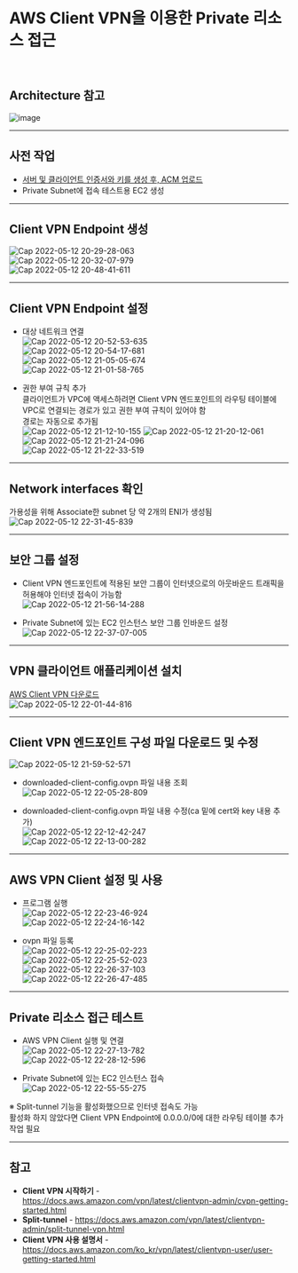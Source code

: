 # AWS Client VPN을 이용한 Private 리소스 접근

<br/>

## Architecture 참고
![image](https://user-images.githubusercontent.com/46125158/167408967-c4cf7081-de67-4349-bc6c-7f6e74e5adcf.png)

<hr>

## 사전 작업
- [서버 및 클라이언트 인증서와 키를 생성 후, ACM 업로드](https://github.com/kva231/AWS-Tech-Note/blob/master/Security%2C%20Identity%2C%20%26%20Compliance/AWS%20Certificate%20Manager/%EC%84%9C%EB%B2%84%20%EB%B0%8F%20%ED%81%B4%EB%9D%BC%EC%9D%B4%EC%96%B8%ED%8A%B8%20%EC%9D%B8%EC%A6%9D%EC%84%9C%EC%99%80%20%ED%82%A4%EB%A5%BC%20%EC%83%9D%EC%84%B1%20%ED%9B%84%2C%20ACM%20%EC%97%85%EB%A1%9C%EB%93%9C.md)
- Private Subnet에 접속 테스트용 EC2 생성

<hr>

## Client VPN Endpoint 생성
![Cap 2022-05-12 20-29-28-063](https://user-images.githubusercontent.com/46125158/168066709-2908e74f-ebfd-4e67-b8ea-57c5f5afcf1b.png)  
![Cap 2022-05-12 20-32-07-979](https://user-images.githubusercontent.com/46125158/168068008-59cc4093-cd9a-4ab0-a509-76c75ada135c.png)  
![Cap 2022-05-12 20-48-41-611](https://user-images.githubusercontent.com/46125158/168068363-71df11e3-2686-44f2-acdc-af9ab0b95456.png)

<hr>

## Client VPN Endpoint 설정
- 대상 네트워크 연결  
  ![Cap 2022-05-12 20-52-53-635](https://user-images.githubusercontent.com/46125158/168070088-0a243586-6d79-4fb3-8b52-5c99d784753c.png)  
  ![Cap 2022-05-12 20-54-17-681](https://user-images.githubusercontent.com/46125158/168070102-8bdf5069-266d-4d83-bef1-9fb03278124f.png)  
  ![Cap 2022-05-12 21-05-05-674](https://user-images.githubusercontent.com/46125158/168075999-b96968e9-57b7-45a4-a16a-26338011b077.png)  
  ![Cap 2022-05-12 21-01-58-765](https://user-images.githubusercontent.com/46125158/168070341-2a1ff467-53c7-4a74-aacf-e980393b5a48.png)  

- 권한 부여 규칙 추가  
  클라이언트가 VPC에 액세스하려면 Client VPN 엔드포인트의 라우팅 테이블에 VPC로 연결되는 경로가 있고 권한 부여 규칙이 있어야 함  
  경로는 자동으로 추가됨  
  ![Cap 2022-05-12 21-12-10-155](https://user-images.githubusercontent.com/46125158/168075349-0c029fa3-3615-4c80-8fbd-80adec96694c.png)
  ![Cap 2022-05-12 21-20-12-061](https://user-images.githubusercontent.com/46125158/168073787-941ffc91-0f6a-4d69-8bac-bcaf3ba597ff.png)  
  ![Cap 2022-05-12 21-21-24-096](https://user-images.githubusercontent.com/46125158/168075666-4c6e79b2-a563-4417-a82f-7b0e1c4a20e2.png)  
  ![Cap 2022-05-12 21-22-33-519](https://user-images.githubusercontent.com/46125158/168075773-af68c11d-35cd-452d-ab17-6813f17d3b10.png)

<hr>

## Network interfaces 확인
가용성을 위해 Associate한 subnet 당 약 2개의 ENI가 생성됨  
![Cap 2022-05-12 22-31-45-839](https://user-images.githubusercontent.com/46125158/168087054-676afc42-b1b4-4f6f-bd88-5db366c843bc.png)

<hr>

## 보안 그룹 설정
- Client VPN 엔드포인트에 적용된 보안 그룹이 인터넷으로의 아웃바운드 트래픽을 허용해야 인터넷 접속이 가능함  
  ![Cap 2022-05-12 21-56-14-288](https://user-images.githubusercontent.com/46125158/168079827-73210ae6-3c6c-4da4-8a41-50c66f7ca178.png)

- Private Subnet에 있는 EC2 인스턴스 보안 그룹 인바운드 설정
  ![Cap 2022-05-12 22-37-07-005](https://user-images.githubusercontent.com/46125158/168088218-08eefd4d-8b21-4133-ba9d-f7a7ca795d8d.png)


<hr>

## VPN 클라이언트 애플리케이션 설치
[AWS Client VPN 다운로드](http://aws.amazon.com/vpn/client-vpn-download/)  
![Cap 2022-05-12 22-01-44-816](https://user-images.githubusercontent.com/46125158/168080746-0bf52772-0780-4a14-8fd2-9d56b9c77db7.png)

<hr>

## Client VPN 엔드포인트 구성 파일 다운로드 및 수정
![Cap 2022-05-12 21-59-52-571](https://user-images.githubusercontent.com/46125158/168080366-9efe21ab-5100-45b2-9f3c-cfcfebc07ab2.png)

- downloaded-client-config.ovpn 파일 내용 조회
  ![Cap 2022-05-12 22-05-28-809](https://user-images.githubusercontent.com/46125158/168081526-d52b66e5-6e67-4dfd-82f8-1e3a59c71b34.png)

- downloaded-client-config.ovpn 파일 내용 수정(ca 밑에 cert와 key 내용 추가)  
  ![Cap 2022-05-12 22-12-42-247](https://user-images.githubusercontent.com/46125158/168084273-d0d8c76c-79bf-482d-904a-fd91e97a32d2.png)  
  ![Cap 2022-05-12 22-13-00-282](https://user-images.githubusercontent.com/46125158/168084286-7ef4ef64-8022-4843-bff0-85e4389e34ba.png)

<hr>

## AWS VPN Client 설정 및 사용
- 프로그램 실행  
  ![Cap 2022-05-12 22-23-46-924](https://user-images.githubusercontent.com/46125158/168089112-642f358e-f6f6-4d16-8fcb-69c1ee15cba5.png)  
  ![Cap 2022-05-12 22-24-16-142](https://user-images.githubusercontent.com/46125158/168089185-23c3f5d0-2ccf-4bc3-993f-2ba3b2c357f8.png)

- ovpn 파일 등록  
  ![Cap 2022-05-12 22-25-02-223](https://user-images.githubusercontent.com/46125158/168089394-3a47dd05-192f-46c2-b571-f0663a705627.png)  
  ![Cap 2022-05-12 22-25-52-023](https://user-images.githubusercontent.com/46125158/168089453-c011830d-18b8-439f-96ea-80aa8d3e4b08.png)  
  ![Cap 2022-05-12 22-26-37-103](https://user-images.githubusercontent.com/46125158/168090045-be1c031e-9ed8-4458-accc-b2382bf27b12.png)  
  ![Cap 2022-05-12 22-26-47-485](https://user-images.githubusercontent.com/46125158/168089551-69fd5964-2f73-4a70-beaa-ad359a0e1b0a.png)  

<hr>

## Private 리소스 접근 테스트
- AWS VPN Client 실행 및 연결  
  ![Cap 2022-05-12 22-27-13-782](https://user-images.githubusercontent.com/46125158/168089599-10180c97-aebe-43a2-a533-eaad3cc395fa.png)  
  ![Cap 2022-05-12 22-28-12-596](https://user-images.githubusercontent.com/46125158/168094237-a5df2341-3a80-4723-a5d5-bc6167c7ef60.png)

- Private Subnet에 있는 EC2 인스턴스 접속  
![Cap 2022-05-12 22-55-55-275](https://user-images.githubusercontent.com/46125158/168092133-9c522598-dad5-4dbb-8cb2-84da55a462d6.png)

※ Split-tunnel 기능을 활성화했으므로 인터넷 접속도 가능  
활성화 하지 않았다면 Client VPN Endpoint에 0.0.0.0/0에 대한 라우팅 테이블 추가 작업 필요

<hr>

## 참고
- **Client VPN 시작하기** - https://docs.aws.amazon.com/vpn/latest/clientvpn-admin/cvpn-getting-started.html
- **Split-tunnel** - https://docs.aws.amazon.com/vpn/latest/clientvpn-admin/split-tunnel-vpn.html
- **Client VPN 사용 설명서** - https://docs.aws.amazon.com/ko_kr/vpn/latest/clientvpn-user/user-getting-started.html
